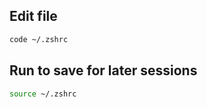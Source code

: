 ## Edit file

```bash
code ~/.zshrc      
```

## Run to save for later sessions

```bash
source ~/.zshrc      
```
